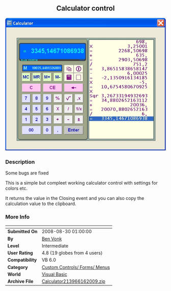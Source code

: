 ﻿<div align="center">

## Calculator control

<img src="PIC20088301720107872.jpg">
</div>

### Description

Some bugs are fixed

This is a simple but compleet working calculator control with settings for colors etc.

It returns the value in the Closing event and you can also copy the calculation value to the clipboard.
 
### More Info
 


<span>             |<span>
---                |---
**Submitted On**   |2008-08-30 01:00:00
**By**             |[Ben Vonk](https://github.com/Planet-Source-Code/PSCIndex/blob/master/ByAuthor/ben-vonk.md)
**Level**          |Intermediate
**User Rating**    |4.8 (19 globes from 4 users)
**Compatibility**  |VB 6\.0
**Category**       |[Custom Controls/ Forms/  Menus](https://github.com/Planet-Source-Code/PSCIndex/blob/master/ByCategory/custom-controls-forms-menus__1-4.md)
**World**          |[Visual Basic](https://github.com/Planet-Source-Code/PSCIndex/blob/master/ByWorld/visual-basic.md)
**Archive File**   |[Calculator213966162009\.zip](https://github.com/Planet-Source-Code/ben-vonk-calculator-control__1-71019/archive/master.zip)








